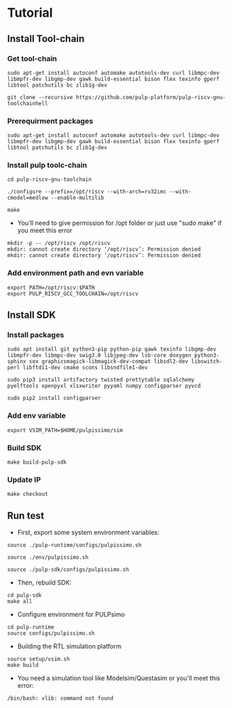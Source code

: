 # Tutorial
## Install Tool-chain
### Get tool-chain
```Shell
sudo apt-get install autoconf automake autotools-dev curl libmpc-dev libmpfr-dev libgmp-dev gawk build-essential bison flex texinfo gperf libtool patchutils bc zlib1g-dev

git clone --recursive https://github.com/pulp-platform/pulp-riscv-gnu-toolchainhell

```
### Prerequirment packages
```Shell
sudo apt-get install autoconf automake autotools-dev curl libmpc-dev libmpfr-dev libgmp-dev gawk build-essential bison flex texinfo gperf libtool patchutils bc zlib1g-dev
```

### Install pulp toolc-chain
```Shell
cd pulp-riscv-gnu-toolchain

./configure --prefix=/opt/riscv --with-arch=rv32imc --with-cmodel=medlow --enable-multilib

make
```
- You'll need to give permission for /opt folder or just use "sudo make" if you meet this error
```Shell
mkdir -p -- /opt/riscv /opt/riscv
mkdir: cannot create directory ‘/opt/riscv’: Permission denied
mkdir: cannot create directory ‘/opt/riscv’: Permission denied
```
### Add environment path and evn variable
```Shell
export PATH=/opt/riscv:$PATH
export PULP_RISCV_GCC_TOOLCHAIN=/opt/riscv
```

## Install SDK
### Install packages
```Shell
sudo apt install git python3-pip python-pip gawk texinfo libgmp-dev libmpfr-dev libmpc-dev swig3.0 libjpeg-dev lsb-core doxygen python3-sphinx sox graphicsmagick-libmagick-dev-compat libsdl2-dev libswitch-perl libftdi1-dev cmake scons libsndfile1-dev

sudo pip3 install artifactory twisted prettytable sqlalchemy pyelftools openpyxl xlsxwriter pyyaml numpy configparser pyvcd

sudo pip2 install configparser
```
### Add env variable
```Shell
export VSIM_PATH=$HOME/pulpissimo/sim
```
### Build SDK
```Shell
make build-pulp-sdk
```
### Update IP
```Shell
make checkout
```
## Run test
- First, export some system environment variables:
```Shell
source ./pulp-runtime/configs/pulpissimo.sh

source ./env/pulpissimo.sh

source ./pulp-sdk/configs/pulpissimo.sh
```
- Then, rebuild SDK:
```Shell
cd pulp-sdk
make all
```
- Configure environment for PULPsimo
```Shell
cd pulp-runtime
source configs/pulpissimo.sh
```
- Building the RTL simulation platform
```Shell
source setup/vsim.sh
make build
```
- You need a simulation tool like Modelsim/Questasim or you'll meet this error:
```Shell
/bin/bash: vlib: command not found
```
